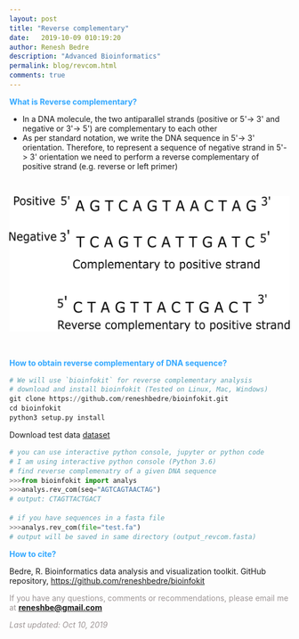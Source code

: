 ```yaml
---
layout: post
title: "Reverse complementary"
date:   2019-10-09 010:19:20
author: Renesh Bedre
description: "Advanced Bioinformatics"
permalink: blog/revcom.html
comments: true
---
```


**<span style="color:#33a8ff">What is Reverse complementary?</span>**
- In a DNA molecule, the two antiparallel strands (positive or 5'-> 3' and negative or 3'-> 5') are complementary to each other
- As per standard notation, we write the DNA sequence in 5'-> 3' orientation. Therefore, to represent a sequence of negative strand in
  5'-> 3' orientation we need to perform a reverse complementary of positive strand (e.g. reverse or left primer)

<br>
<p align="center">
<img src="/myfiles/revcom/revcom4.png" width="550">
</p>
<br>

**<span style="color:#33a8ff">How to obtain reverse complementary of DNA sequence?</span>**

```python
# We will use `bioinfokit` for reverse complementary analysis
# download and install bioinfokit (Tested on Linux, Mac, Windows)
git clone https://github.com/reneshbedre/bioinfokit.git
cd bioinfokit
python3 setup.py install
```

Download test data <a href="/myfiles/revcom/test.fa">dataset</a>

```python
# you can use interactive python console, jupyter or python code
# I am using interactive python console (Python 3.6)
# find reverse complemenatry of a given DNA sequence
>>>from bioinfokit import analys
>>>analys.rev_com(seq="AGTCAGTAACTAG")
# output: CTAGTTACTGACT

# if you have sequences in a fasta file
>>>analys.rev_com(file="test.fa")
# output will be saved in same directory (output_revcom.fasta)
```


**<span style="color:#33a8ff">How to cite?</span>**

Bedre, R. Bioinformatics data analysis and visualization toolkit. GitHub repository, <a href="https://github.com/reneshbedre/bioinfokit">https://github.com/reneshbedre/bioinfokit</a>


<span style="color:#9e9696">If you have any questions, comments or recommendations, please email me at
<b>reneshbe@gmail.com</b></span>

<span style="color:#9e9696"><i> Last updated: Oct 10, 2019</i> </span>